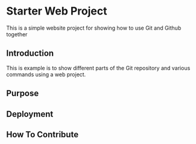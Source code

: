 # Starter Web Project

This is a simple website project for showing how to use Git and Github together

## Introduction

This is example is to show different parts of the Git repository and various commands using a web project.

## Purpose

## Deployment

## How To Contribute